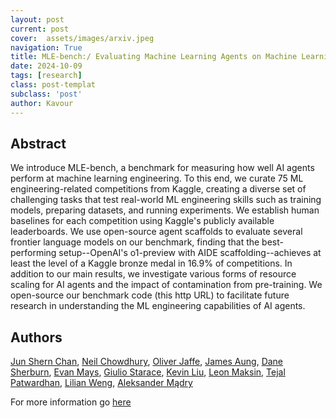 ```yaml
---
layout: post
current: post
cover:  assets/images/arxiv.jpeg
navigation: True
title: MLE-bench:/ Evaluating Machine Learning Agents on Machine Learning Engineering
date: 2024-10-09
tags: [research]
class: post-templat
subclass: 'post'
author: Kavour
---
```


<h2> Abstract </h2>

<p> We introduce MLE-bench, a benchmark for measuring how well AI agents perform at machine learning engineering. To this end, we curate 75 ML engineering-related competitions from Kaggle, creating a diverse set of challenging tasks that test real-world ML engineering skills such as training models, preparing datasets, and running experiments. We establish human baselines for each competition using Kaggle's publicly available leaderboards. We use open-source agent scaffolds to evaluate several frontier language models on our benchmark, finding that the best-performing setup--OpenAI's o1-preview with AIDE scaffolding--achieves at least the level of a Kaggle bronze medal in 16.9% of competitions. In addition to our main results, we investigate various forms of resource scaling for AI agents and the impact of contamination from pre-training. We open-source our benchmark code (this http URL) to facilitate future research in understanding the ML engineering capabilities of AI agents.</p>

<h2> Authors </h2>

<p> <a href="https://arxiv.org/search/cs?searchtype=author&amp;query=Chan,+J+S">Jun Shern Chan</a>, <a href="https://arxiv.org/search/cs?searchtype=author&amp;query=Chowdhury,+N">Neil Chowdhury</a>, <a href="https://arxiv.org/search/cs?searchtype=author&amp;query=Jaffe,+O">Oliver Jaffe</a>, <a href="https://arxiv.org/search/cs?searchtype=author&amp;query=Aung,+J">James Aung</a>, <a href="https://arxiv.org/search/cs?searchtype=author&amp;query=Sherburn,+D">Dane Sherburn</a>, <a href="https://arxiv.org/search/cs?searchtype=author&amp;query=Mays,+E">Evan Mays</a>, <a href="https://arxiv.org/search/cs?searchtype=author&amp;query=Starace,+G">Giulio Starace</a>, <a href="https://arxiv.org/search/cs?searchtype=author&amp;query=Liu,+K">Kevin Liu</a>, <a href="https://arxiv.org/search/cs?searchtype=author&amp;query=Maksin,+L">Leon Maksin</a>, <a href="https://arxiv.org/search/cs?searchtype=author&amp;query=Patwardhan,+T">Tejal Patwardhan</a>, <a href="https://arxiv.org/search/cs?searchtype=author&amp;query=Weng,+L">Lilian Weng</a>, <a href="https://arxiv.org/search/cs?searchtype=author&amp;query=M%C4%85dry,+A">Aleksander Mądry</a> </p>

<p>For more information go <a href='https://arxiv.org/abs/2410.07095'>here</a></p>